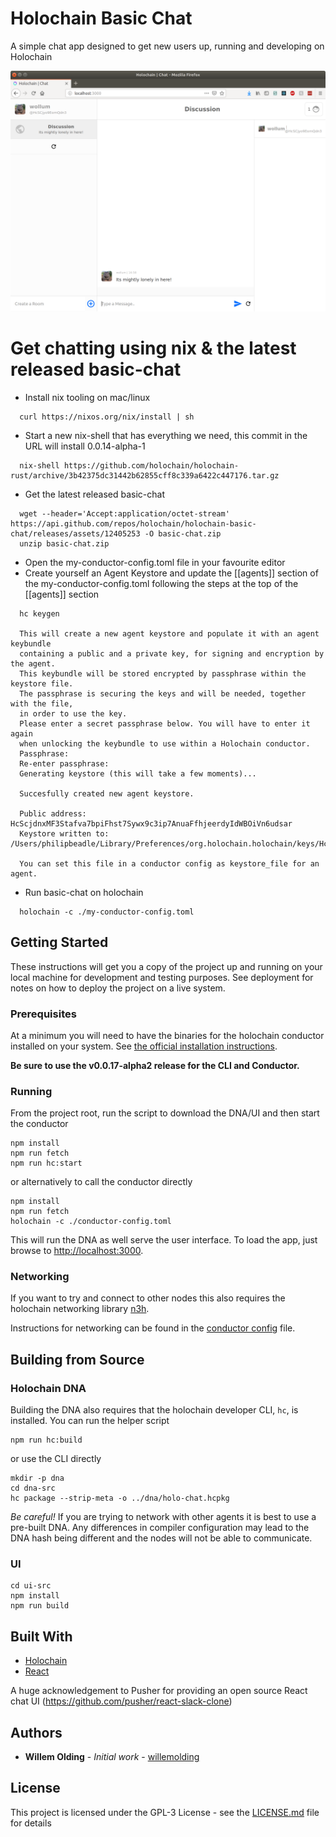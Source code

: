# Holochain Basic Chat

A simple chat app designed to get new users up, running and developing on Holochain

![Alt text](doc/screen.png?raw=true)

# Get chatting using nix & the latest released basic-chat
- Install nix tooling on mac/linux
```
  curl https://nixos.org/nix/install | sh
```

- Start a new nix-shell that has everything we need, this commit in the URL will install 0.0.14-alpha-1
```
  nix-shell https://github.com/holochain/holochain-rust/archive/3b42375dc31442b62855cff8c339a6422c447176.tar.gz
```

- Get the latest released basic-chat
```
  wget --header='Accept:application/octet-stream' https://api.github.com/repos/holochain/holochain-basic-chat/releases/assets/12405253 -O basic-chat.zip
  unzip basic-chat.zip
```

- Open the my-conductor-config.toml file in your favourite editor
- Create yourself an Agent Keystore and update the [[agents]] section of the my-conductor-config.toml following the steps at the top of the [[agents]] section
```
  hc keygen

  This will create a new agent keystore and populate it with an agent keybundle
  containing a public and a private key, for signing and encryption by the agent.
  This keybundle will be stored encrypted by passphrase within the keystore file.
  The passphrase is securing the keys and will be needed, together with the file,
  in order to use the key.
  Please enter a secret passphrase below. You will have to enter it again
  when unlocking the keybundle to use within a Holochain conductor.
  Passphrase:
  Re-enter passphrase:
  Generating keystore (this will take a few moments)...

  Succesfully created new agent keystore.

  Public address: HcScjdnxMF3Stafva7bpiFhst7Sywx9c3ip7AnuaFfhjeerdyIdWBOiVn6udsar
  Keystore written to: /Users/philipbeadle/Library/Preferences/org.holochain.holochain/keys/HcScjdnxMF3Stafva7bpiFhst7Sywx9c3ip7AnuaFfhjeerdyIdWBOiVn6udsar

  You can set this file in a conductor config as keystore_file for an agent.
```
- Run basic-chat on holochain
```
  holochain -c ./my-conductor-config.toml
```






## Getting Started

These instructions will get you a copy of the project up and running on your local machine for development and testing purposes. See deployment for notes on how to deploy the project on a live system.

### Prerequisites

At a minimum you will need to have the binaries for the holochain conductor installed on your system. See [the official installation instructions](https://developer.holochain.org/start.html).

**Be sure to use the v0.0.17-alpha2 release for the CLI and Conductor.**

### Running

From the project root, run the script to download the DNA/UI and then start the conductor
```
npm install
npm run fetch
npm run hc:start
```

or alternatively to call the conductor directly

```
npm install
npm run fetch
holochain -c ./conductor-config.toml
```

This will run the DNA as well serve the user interface. To load the app, just browse to [http://localhost:3000](http://localhost:3000).


### Networking

If you want to try and connect to other nodes this also requires the holochain networking library [n3h](https://github.com/holochain/n3h).

Instructions for networking can be found in the [conductor config](conductor-config.toml) file.

## Building from Source

### Holochain DNA

Building the DNA also requires that the holochain developer CLI, `hc`, is installed. You can run the helper script

```
npm run hc:build
```

or use the CLI directly

```
mkdir -p dna
cd dna-src
hc package --strip-meta -o ../dna/holo-chat.hcpkg
```

*Be careful!* If you are trying to network with other agents it is best to use a pre-built DNA. Any differences in compiler configuration may lead to the DNA hash being different and the nodes will not be able to communicate.

### UI

```
cd ui-src
npm install
npm run build
```

## Built With

* [Holochain](https://developer.holochain.org/)
* [React](https://reactjs.org/)

A huge acknowledgement to Pusher for providing an open source React chat UI (https://github.com/pusher/react-slack-clone)

## Authors

* **Willem Olding** - *Initial work* - [willemolding](https://github.com/willemolding)

## License

This project is licensed under the GPL-3 License - see the [LICENSE.md](LICENSE.md) file for details
